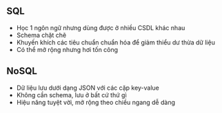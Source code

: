 ## SQL

- Học 1 ngôn ngữ nhưng dùng được ở nhiều CSDL khác nhau
- Schema chặt chẽ
- Khuyến khích các tiêu chuẩn chuẩn hóa để giảm thiểu dư thừa dữ liệu
- Có thể mở rộng nhưng hơi tốn công

## NoSQL

- Dữ liệu lưu dưới dạng JSON với các cặp key-value
- Không cần schema, lưu ở bất cứ thứ gì
- Hiệu năng tuyệt vời, mở rộng theo chiều ngang dễ dàng


